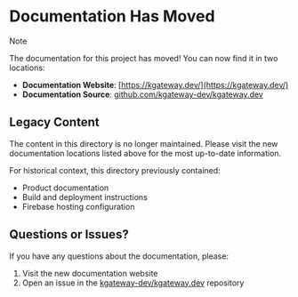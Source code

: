 # Documentation Has Moved

> [!NOTE]
> The documentation for this project has moved! You can now find it in two locations:

* **Documentation Website**: [https://kgateway.dev/](https://kgateway.dev/)
* **Documentation Source**: [github.com/kgateway-dev/kgateway.dev](https://github.com/kgateway-dev/kgateway.dev/)

## Legacy Content

The content in this directory is no longer maintained. Please visit the new documentation locations listed above for the most up-to-date information.

For historical context, this directory previously contained:

* Product documentation
* Build and deployment instructions
* Firebase hosting configuration

## Questions or Issues?

If you have any questions about the documentation, please:

1. Visit the new documentation website
2. Open an issue in the [kgateway-dev/kgateway.dev](https://github.com/kgateway-dev/kgateway.dev/) repository
